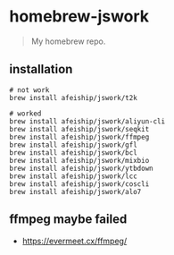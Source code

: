# homebrew-jswork
> My homebrew repo.

## installation
```shell
# not work
brew install afeiship/jswork/t2k

# worked
brew install afeiship/jswork/aliyun-cli
brew install afeiship/jswork/seqkit
brew install afeiship/jswork/ffmpeg
brew install afeiship/jswork/gfl
brew install afeiship/jswork/bcl
brew install afeiship/jswork/mixbio
brew install afeiship/jswork/ytbdown
brew install afeiship/jswork/lcc
brew install afeiship/jswork/coscli
brew install afeiship/jswork/alo7
```

## ffmpeg maybe failed
- https://evermeet.cx/ffmpeg/
